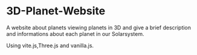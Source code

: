 # 3D-Planet-Website

A website about planets viewing planets in 3D and give a brief description and informations about each planet in our Solarsystem.

Using vite.js,Three.js and vanilla.js.
